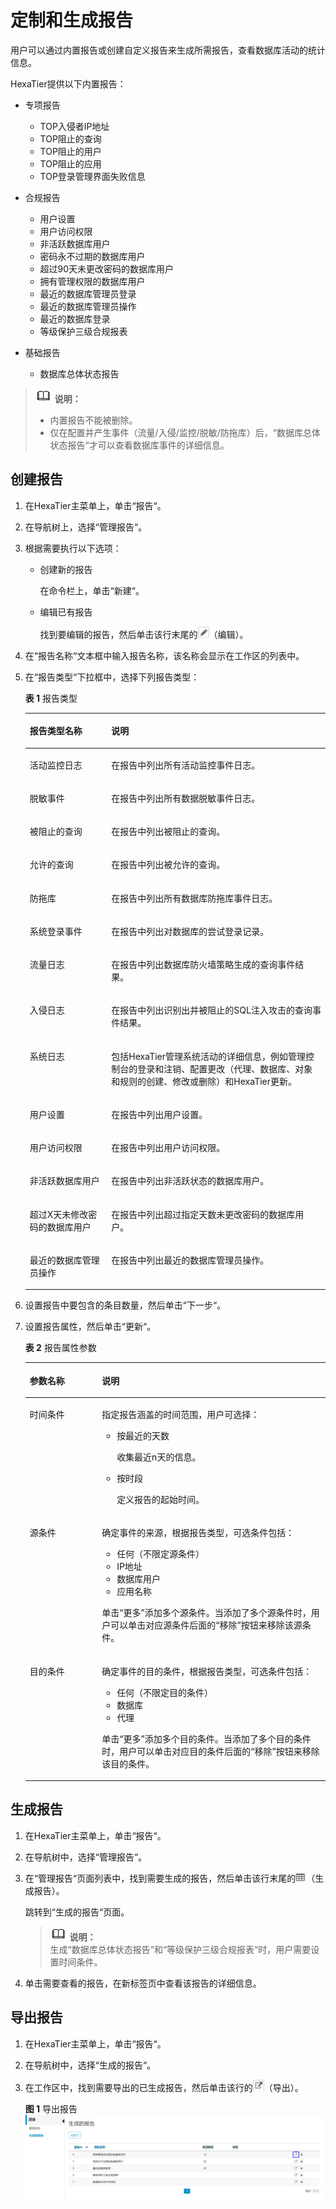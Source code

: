 # 定制和生成报告<a name="dbss_01_0074"></a>

用户可以通过内置报告或创建自定义报告来生成所需报告，查看数据库活动的统计信息。

HexaTier提供以下内置报告：

-   专项报告
    -   TOP入侵者IP地址
    -   TOP阻止的查询
    -   TOP阻止的用户
    -   TOP阻止的应用
    -   TOP登录管理界面失败信息

-   合规报告
    -   用户设置
    -   用户访问权限
    -   非活跃数据库用户
    -   密码永不过期的数据库用户
    -   超过90天未更改密码的数据库用户
    -   拥有管理权限的数据库用户
    -   最近的数据库管理员登录
    -   最近的数据库管理员操作
    -   最近的数据库登录
    -   等级保护三级合规报表

-   基础报告
    -   数据库总体状态报告


>![](public_sys-resources/icon-note.gif) **说明：**   
>-   内置报告不能被删除。  
>-   仅在配置并产生事件（流量/入侵/监控/脱敏/防拖库）后，“数据库总体状态报告“才可以查看数据库事件的详细信息。  

## 创建报告<a name="section104298310910"></a>

1.  在HexaTier主菜单上，单击“报告“。
2.  在导航树上，选择“管理报告“。
3.  根据需要执行以下选项：
    -   创建新的报告

        在命令栏上，单击“新建“。

    -   编辑已有报告

        找到要编辑的报告，然后单击该行末尾的![](figures/icon-edit.png)（编辑）。

4.  在“报告名称“文本框中输入报告名称，该名称会显示在工作区的列表中。
5.  在“报告类型“下拉框中，选择下列报告类型：

    **表 1**  报告类型

    <a name="zh-cn_topic_0180960189_te971270d4fcc4f17b13944b297ca9a83"></a>
    <table><thead align="left"><tr id="zh-cn_topic_0180960189_r60fe35505ba442b89f1b623c4195865f"><th class="cellrowborder" valign="top" width="27.189999999999998%" id="mcps1.2.3.1.1"><p id="zh-cn_topic_0180960189_addebd50036674b81aedbae379ff806ac"><a name="zh-cn_topic_0180960189_addebd50036674b81aedbae379ff806ac"></a><a name="zh-cn_topic_0180960189_addebd50036674b81aedbae379ff806ac"></a>报告类型名称</p>
    </th>
    <th class="cellrowborder" valign="top" width="72.81%" id="mcps1.2.3.1.2"><p id="zh-cn_topic_0180960189_ac6908b22c740488abc7d62e5322149ca"><a name="zh-cn_topic_0180960189_ac6908b22c740488abc7d62e5322149ca"></a><a name="zh-cn_topic_0180960189_ac6908b22c740488abc7d62e5322149ca"></a>说明</p>
    </th>
    </tr>
    </thead>
    <tbody><tr id="zh-cn_topic_0180960189_rf0bbcffec038493d80bf612f482abe58"><td class="cellrowborder" valign="top" width="27.189999999999998%" headers="mcps1.2.3.1.1 "><p id="zh-cn_topic_0180960189_a03634d24a2cd4216b57d272e43743312"><a name="zh-cn_topic_0180960189_a03634d24a2cd4216b57d272e43743312"></a><a name="zh-cn_topic_0180960189_a03634d24a2cd4216b57d272e43743312"></a>活动监控日志</p>
    </td>
    <td class="cellrowborder" valign="top" width="72.81%" headers="mcps1.2.3.1.2 "><p id="zh-cn_topic_0180960189_a62b8b98725f64884b17010b8c61a3da6"><a name="zh-cn_topic_0180960189_a62b8b98725f64884b17010b8c61a3da6"></a><a name="zh-cn_topic_0180960189_a62b8b98725f64884b17010b8c61a3da6"></a>在报告中列出所有活动监控事件日志。</p>
    </td>
    </tr>
    <tr id="zh-cn_topic_0180960189_r3d6fe00d3073409db1ff874bbd2601c6"><td class="cellrowborder" valign="top" width="27.189999999999998%" headers="mcps1.2.3.1.1 "><p id="zh-cn_topic_0180960189_adbbc850a00664de1ae520d916efc2991"><a name="zh-cn_topic_0180960189_adbbc850a00664de1ae520d916efc2991"></a><a name="zh-cn_topic_0180960189_adbbc850a00664de1ae520d916efc2991"></a>脱敏事件</p>
    </td>
    <td class="cellrowborder" valign="top" width="72.81%" headers="mcps1.2.3.1.2 "><p id="zh-cn_topic_0180960189_ad7b86f7f6497460d9dfdaea8b6d71153"><a name="zh-cn_topic_0180960189_ad7b86f7f6497460d9dfdaea8b6d71153"></a><a name="zh-cn_topic_0180960189_ad7b86f7f6497460d9dfdaea8b6d71153"></a>在报告中列出所有数据脱敏事件日志。</p>
    </td>
    </tr>
    <tr id="zh-cn_topic_0180960189_rcc325037d6b643488441b28465b6579a"><td class="cellrowborder" valign="top" width="27.189999999999998%" headers="mcps1.2.3.1.1 "><p id="zh-cn_topic_0180960189_a077a936fd6884746bb4b3a328a1d1f79"><a name="zh-cn_topic_0180960189_a077a936fd6884746bb4b3a328a1d1f79"></a><a name="zh-cn_topic_0180960189_a077a936fd6884746bb4b3a328a1d1f79"></a>被阻止的查询</p>
    </td>
    <td class="cellrowborder" valign="top" width="72.81%" headers="mcps1.2.3.1.2 "><p id="zh-cn_topic_0180960189_a09796c1a527241bdba2611173362d6d4"><a name="zh-cn_topic_0180960189_a09796c1a527241bdba2611173362d6d4"></a><a name="zh-cn_topic_0180960189_a09796c1a527241bdba2611173362d6d4"></a>在报告中列出被阻止的查询。</p>
    </td>
    </tr>
    <tr id="zh-cn_topic_0180960189_rcffcdfbccd174db1a456357fdb207c19"><td class="cellrowborder" valign="top" width="27.189999999999998%" headers="mcps1.2.3.1.1 "><p id="zh-cn_topic_0180960189_a2e29621c54414a34b0080380eb092407"><a name="zh-cn_topic_0180960189_a2e29621c54414a34b0080380eb092407"></a><a name="zh-cn_topic_0180960189_a2e29621c54414a34b0080380eb092407"></a>允许的查询</p>
    </td>
    <td class="cellrowborder" valign="top" width="72.81%" headers="mcps1.2.3.1.2 "><p id="zh-cn_topic_0180960189_a606f9fadace24e26a215baf3faae2785"><a name="zh-cn_topic_0180960189_a606f9fadace24e26a215baf3faae2785"></a><a name="zh-cn_topic_0180960189_a606f9fadace24e26a215baf3faae2785"></a>在报告中列出被允许的查询。</p>
    </td>
    </tr>
    <tr id="zh-cn_topic_0180960189_row166381350182918"><td class="cellrowborder" valign="top" width="27.189999999999998%" headers="mcps1.2.3.1.1 "><p id="zh-cn_topic_0180960189_p1564035011297"><a name="zh-cn_topic_0180960189_p1564035011297"></a><a name="zh-cn_topic_0180960189_p1564035011297"></a>防拖库</p>
    </td>
    <td class="cellrowborder" valign="top" width="72.81%" headers="mcps1.2.3.1.2 "><p id="zh-cn_topic_0180960189_p66401850172912"><a name="zh-cn_topic_0180960189_p66401850172912"></a><a name="zh-cn_topic_0180960189_p66401850172912"></a>在报告中列出所有数据库防拖库事件日志。</p>
    </td>
    </tr>
    <tr id="zh-cn_topic_0180960189_r2a0cd49ff5e44c52914d472a5b241cf4"><td class="cellrowborder" valign="top" width="27.189999999999998%" headers="mcps1.2.3.1.1 "><p id="zh-cn_topic_0180960189_zh-cn_topic_0076429766_p168984152331"><a name="zh-cn_topic_0180960189_zh-cn_topic_0076429766_p168984152331"></a><a name="zh-cn_topic_0180960189_zh-cn_topic_0076429766_p168984152331"></a>系统登录事件</p>
    </td>
    <td class="cellrowborder" valign="top" width="72.81%" headers="mcps1.2.3.1.2 "><p id="zh-cn_topic_0180960189_ac3342254005f49f99ede1f7debb1b117"><a name="zh-cn_topic_0180960189_ac3342254005f49f99ede1f7debb1b117"></a><a name="zh-cn_topic_0180960189_ac3342254005f49f99ede1f7debb1b117"></a>在报告中列出对数据库的尝试登录记录。</p>
    </td>
    </tr>
    <tr id="zh-cn_topic_0180960189_rdd3f80fed08e4d94bbc27cbf4a98399c"><td class="cellrowborder" valign="top" width="27.189999999999998%" headers="mcps1.2.3.1.1 "><p id="zh-cn_topic_0180960189_a15a317425dfb40b09c96dbfccccaa193"><a name="zh-cn_topic_0180960189_a15a317425dfb40b09c96dbfccccaa193"></a><a name="zh-cn_topic_0180960189_a15a317425dfb40b09c96dbfccccaa193"></a>流量日志</p>
    </td>
    <td class="cellrowborder" valign="top" width="72.81%" headers="mcps1.2.3.1.2 "><p id="zh-cn_topic_0180960189_ac7509f504ede46dda0f25e02c7e82663"><a name="zh-cn_topic_0180960189_ac7509f504ede46dda0f25e02c7e82663"></a><a name="zh-cn_topic_0180960189_ac7509f504ede46dda0f25e02c7e82663"></a>在报告中列出数据库防火墙策略生成的查询事件结果。</p>
    </td>
    </tr>
    <tr id="zh-cn_topic_0180960189_r2a55636930fc439f8a8bb41533626b45"><td class="cellrowborder" valign="top" width="27.189999999999998%" headers="mcps1.2.3.1.1 "><p id="zh-cn_topic_0180960189_a89c34b9214cd4a898b1d6d7534d3e873"><a name="zh-cn_topic_0180960189_a89c34b9214cd4a898b1d6d7534d3e873"></a><a name="zh-cn_topic_0180960189_a89c34b9214cd4a898b1d6d7534d3e873"></a>入侵日志</p>
    </td>
    <td class="cellrowborder" valign="top" width="72.81%" headers="mcps1.2.3.1.2 "><p id="zh-cn_topic_0180960189_a4efb85ead94e482f9f957c413fad0c53"><a name="zh-cn_topic_0180960189_a4efb85ead94e482f9f957c413fad0c53"></a><a name="zh-cn_topic_0180960189_a4efb85ead94e482f9f957c413fad0c53"></a>在报告中列出识别出并被阻止的SQL注入攻击的查询事件结果。</p>
    </td>
    </tr>
    <tr id="zh-cn_topic_0180960189_ra99064f8d49f40a6bb3f370d6f3a68e8"><td class="cellrowborder" valign="top" width="27.189999999999998%" headers="mcps1.2.3.1.1 "><p id="zh-cn_topic_0180960189_aa7eb699f62af47b2b09134e383cecf25"><a name="zh-cn_topic_0180960189_aa7eb699f62af47b2b09134e383cecf25"></a><a name="zh-cn_topic_0180960189_aa7eb699f62af47b2b09134e383cecf25"></a>系统日志</p>
    </td>
    <td class="cellrowborder" valign="top" width="72.81%" headers="mcps1.2.3.1.2 "><p id="zh-cn_topic_0180960189_a1405993eb3cf42fbb678724fdf007bd0"><a name="zh-cn_topic_0180960189_a1405993eb3cf42fbb678724fdf007bd0"></a><a name="zh-cn_topic_0180960189_a1405993eb3cf42fbb678724fdf007bd0"></a>包括HexaTier管理系统活动的详细信息，例如管理控制台的登录和注销、配置更改（代理、数据库、对象和规则的创建、修改或删除）和HexaTier更新。</p>
    </td>
    </tr>
    <tr id="zh-cn_topic_0180960189_rf60491f67cb44275ae5b32e50b86cb7c"><td class="cellrowborder" valign="top" width="27.189999999999998%" headers="mcps1.2.3.1.1 "><p id="zh-cn_topic_0180960189_zh-cn_topic_0076429766_p178191150796"><a name="zh-cn_topic_0180960189_zh-cn_topic_0076429766_p178191150796"></a><a name="zh-cn_topic_0180960189_zh-cn_topic_0076429766_p178191150796"></a>用户设置</p>
    </td>
    <td class="cellrowborder" valign="top" width="72.81%" headers="mcps1.2.3.1.2 "><p id="zh-cn_topic_0180960189_zh-cn_topic_0076429766_p14819050693"><a name="zh-cn_topic_0180960189_zh-cn_topic_0076429766_p14819050693"></a><a name="zh-cn_topic_0180960189_zh-cn_topic_0076429766_p14819050693"></a>在报告中列出用户设置。</p>
    </td>
    </tr>
    <tr id="zh-cn_topic_0180960189_rd61f0683cdfc47578b50d86751807499"><td class="cellrowborder" valign="top" width="27.189999999999998%" headers="mcps1.2.3.1.1 "><p id="zh-cn_topic_0180960189_zh-cn_topic_0076429766_p281916508916"><a name="zh-cn_topic_0180960189_zh-cn_topic_0076429766_p281916508916"></a><a name="zh-cn_topic_0180960189_zh-cn_topic_0076429766_p281916508916"></a>用户访问权限</p>
    </td>
    <td class="cellrowborder" valign="top" width="72.81%" headers="mcps1.2.3.1.2 "><p id="zh-cn_topic_0180960189_aa7adb395d15246e39c95487bf1e55086"><a name="zh-cn_topic_0180960189_aa7adb395d15246e39c95487bf1e55086"></a><a name="zh-cn_topic_0180960189_aa7adb395d15246e39c95487bf1e55086"></a>在报告中列出用户访问权限。</p>
    </td>
    </tr>
    <tr id="zh-cn_topic_0180960189_r2cc1a5567ccb4d7bb6d1a4f39e1bd74a"><td class="cellrowborder" valign="top" width="27.189999999999998%" headers="mcps1.2.3.1.1 "><p id="zh-cn_topic_0180960189_ab215a736229547498ef0a043b8c0ca84"><a name="zh-cn_topic_0180960189_ab215a736229547498ef0a043b8c0ca84"></a><a name="zh-cn_topic_0180960189_ab215a736229547498ef0a043b8c0ca84"></a>非活跃数据库用户</p>
    </td>
    <td class="cellrowborder" valign="top" width="72.81%" headers="mcps1.2.3.1.2 "><p id="zh-cn_topic_0180960189_af32c881606f340c8a28c5d99ce851ff3"><a name="zh-cn_topic_0180960189_af32c881606f340c8a28c5d99ce851ff3"></a><a name="zh-cn_topic_0180960189_af32c881606f340c8a28c5d99ce851ff3"></a>在报告中列出非活跃状态的数据库用户。</p>
    </td>
    </tr>
    <tr id="zh-cn_topic_0180960189_r119a135397134f29a6b6840e2468dccc"><td class="cellrowborder" valign="top" width="27.189999999999998%" headers="mcps1.2.3.1.1 "><p id="zh-cn_topic_0180960189_zh-cn_topic_0076429766_p68201150897"><a name="zh-cn_topic_0180960189_zh-cn_topic_0076429766_p68201150897"></a><a name="zh-cn_topic_0180960189_zh-cn_topic_0076429766_p68201150897"></a>超过X天未修改密码的数据库用户</p>
    </td>
    <td class="cellrowborder" valign="top" width="72.81%" headers="mcps1.2.3.1.2 "><p id="zh-cn_topic_0180960189_zh-cn_topic_0076429766_p208201503915"><a name="zh-cn_topic_0180960189_zh-cn_topic_0076429766_p208201503915"></a><a name="zh-cn_topic_0180960189_zh-cn_topic_0076429766_p208201503915"></a>在报告中列出超过指定天数未更改密码的数据库用户。</p>
    </td>
    </tr>
    <tr id="zh-cn_topic_0180960189_r46b48ff48c34497e9222377bcedcdb8d"><td class="cellrowborder" valign="top" width="27.189999999999998%" headers="mcps1.2.3.1.1 "><p id="zh-cn_topic_0180960189_zh-cn_topic_0076429766_p108202507920"><a name="zh-cn_topic_0180960189_zh-cn_topic_0076429766_p108202507920"></a><a name="zh-cn_topic_0180960189_zh-cn_topic_0076429766_p108202507920"></a>最近的数据库管理员操作</p>
    </td>
    <td class="cellrowborder" valign="top" width="72.81%" headers="mcps1.2.3.1.2 "><p id="zh-cn_topic_0180960189_zh-cn_topic_0076429766_p2820350897"><a name="zh-cn_topic_0180960189_zh-cn_topic_0076429766_p2820350897"></a><a name="zh-cn_topic_0180960189_zh-cn_topic_0076429766_p2820350897"></a>在报告中列出最近的数据库管理员操作。</p>
    </td>
    </tr>
    </tbody>
    </table>

6.  设置报告中要包含的条目数量，然后单击“下一步“。
7.  设置报告属性，然后单击“更新“。

    **表 2**  报告属性参数

    <a name="zh-cn_topic_0180960189_tca1d830e80bb4d5ab81361c1911170a4"></a>
    <table><thead align="left"><tr id="zh-cn_topic_0180960189_rb6adf2ff9ebd4e52a7e38db5f72bcaca"><th class="cellrowborder" valign="top" width="24.060000000000002%" id="mcps1.2.3.1.1"><p id="zh-cn_topic_0180960189_zh-cn_topic_0076429766_p464537951257"><a name="zh-cn_topic_0180960189_zh-cn_topic_0076429766_p464537951257"></a><a name="zh-cn_topic_0180960189_zh-cn_topic_0076429766_p464537951257"></a>参数名称</p>
    </th>
    <th class="cellrowborder" valign="top" width="75.94%" id="mcps1.2.3.1.2"><p id="zh-cn_topic_0180960189_zh-cn_topic_0076429766_p46610441257"><a name="zh-cn_topic_0180960189_zh-cn_topic_0076429766_p46610441257"></a><a name="zh-cn_topic_0180960189_zh-cn_topic_0076429766_p46610441257"></a>说明</p>
    </th>
    </tr>
    </thead>
    <tbody><tr id="zh-cn_topic_0180960189_rb014268f5b474dcea9328795207e0d05"><td class="cellrowborder" valign="top" width="24.060000000000002%" headers="mcps1.2.3.1.1 "><p id="zh-cn_topic_0180960189_zh-cn_topic_0076429766_p465769861257"><a name="zh-cn_topic_0180960189_zh-cn_topic_0076429766_p465769861257"></a><a name="zh-cn_topic_0180960189_zh-cn_topic_0076429766_p465769861257"></a>时间条件</p>
    </td>
    <td class="cellrowborder" valign="top" width="75.94%" headers="mcps1.2.3.1.2 "><p id="zh-cn_topic_0180960189_ad904eec1c6a3458ab6a144bc1e88907c"><a name="zh-cn_topic_0180960189_ad904eec1c6a3458ab6a144bc1e88907c"></a><a name="zh-cn_topic_0180960189_ad904eec1c6a3458ab6a144bc1e88907c"></a>指定报告涵盖的时间范围，用户可选择：</p>
    <a name="zh-cn_topic_0180960189_u39e0592487544f41b727cbab0f843355"></a><a name="zh-cn_topic_0180960189_u39e0592487544f41b727cbab0f843355"></a><ul id="zh-cn_topic_0180960189_u39e0592487544f41b727cbab0f843355"><li>按最近的天数<p id="zh-cn_topic_0180960189_aefad95ba841841278333c2b4914f1430"><a name="zh-cn_topic_0180960189_aefad95ba841841278333c2b4914f1430"></a><a name="zh-cn_topic_0180960189_aefad95ba841841278333c2b4914f1430"></a>收集最近n天的信息。</p>
    </li><li>按时段<p id="zh-cn_topic_0180960189_a023b5f7f216f4736af0a078d89af7010"><a name="zh-cn_topic_0180960189_a023b5f7f216f4736af0a078d89af7010"></a><a name="zh-cn_topic_0180960189_a023b5f7f216f4736af0a078d89af7010"></a>定义报告的起始时间。</p>
    </li></ul>
    </td>
    </tr>
    <tr id="zh-cn_topic_0180960189_rbaebbbc68e1a45b7a216a133a89c2d4d"><td class="cellrowborder" valign="top" width="24.060000000000002%" headers="mcps1.2.3.1.1 "><p id="zh-cn_topic_0180960189_zh-cn_topic_0076429766_p19247851257"><a name="zh-cn_topic_0180960189_zh-cn_topic_0076429766_p19247851257"></a><a name="zh-cn_topic_0180960189_zh-cn_topic_0076429766_p19247851257"></a>源条件</p>
    </td>
    <td class="cellrowborder" valign="top" width="75.94%" headers="mcps1.2.3.1.2 "><p id="zh-cn_topic_0180960189_aa643f6370f584dab9d9356d1733235fc"><a name="zh-cn_topic_0180960189_aa643f6370f584dab9d9356d1733235fc"></a><a name="zh-cn_topic_0180960189_aa643f6370f584dab9d9356d1733235fc"></a>确定事件的来源，根据报告类型，可选条件包括：</p>
    <a name="zh-cn_topic_0180960189_u113983b695d146169250a05fb2861441"></a><a name="zh-cn_topic_0180960189_u113983b695d146169250a05fb2861441"></a><ul id="zh-cn_topic_0180960189_u113983b695d146169250a05fb2861441"><li>任何（不限定源条件）</li><li>IP地址</li><li>数据库用户</li><li>应用名称</li></ul>
    <p id="zh-cn_topic_0180960189_zh-cn_topic_0076429766_p216898731257"><a name="zh-cn_topic_0180960189_zh-cn_topic_0076429766_p216898731257"></a><a name="zh-cn_topic_0180960189_zh-cn_topic_0076429766_p216898731257"></a>单击“更多”添加多个源条件。当添加了多个源条件时，用户可以单击对应源条件后面的“移除”按钮来移除该源条件。</p>
    </td>
    </tr>
    <tr id="zh-cn_topic_0180960189_r0029a056190f440d913a375574ceb5b9"><td class="cellrowborder" valign="top" width="24.060000000000002%" headers="mcps1.2.3.1.1 "><p id="zh-cn_topic_0180960189_zh-cn_topic_0076429766_p413348221257"><a name="zh-cn_topic_0180960189_zh-cn_topic_0076429766_p413348221257"></a><a name="zh-cn_topic_0180960189_zh-cn_topic_0076429766_p413348221257"></a>目的条件</p>
    </td>
    <td class="cellrowborder" valign="top" width="75.94%" headers="mcps1.2.3.1.2 "><p id="zh-cn_topic_0180960189_a32a45421c12c40429ba1b0f260ca767a"><a name="zh-cn_topic_0180960189_a32a45421c12c40429ba1b0f260ca767a"></a><a name="zh-cn_topic_0180960189_a32a45421c12c40429ba1b0f260ca767a"></a>确定事件的目的条件，根据报告类型，可选条件包括：</p>
    <a name="zh-cn_topic_0180960189_u9718073c09ad4a9ba86cf92589639a99"></a><a name="zh-cn_topic_0180960189_u9718073c09ad4a9ba86cf92589639a99"></a><ul id="zh-cn_topic_0180960189_u9718073c09ad4a9ba86cf92589639a99"><li>任何（不限定目的条件）</li><li>数据库</li><li>代理</li></ul>
    <p id="zh-cn_topic_0180960189_zh-cn_topic_0076429766_p597862991257"><a name="zh-cn_topic_0180960189_zh-cn_topic_0076429766_p597862991257"></a><a name="zh-cn_topic_0180960189_zh-cn_topic_0076429766_p597862991257"></a>单击“更多”添加多个目的条件。当添加了多个目的条件时，用户可以单击对应目的条件后面的“移除”按钮来移除该目的条件。</p>
    </td>
    </tr>
    </tbody>
    </table>


## 生成报告<a name="section149269431092"></a>

1.  在HexaTier主菜单上，单击“报告“。
2.  在导航树中，选择“管理报告“。
3.  在“管理报告“页面列表中，找到需要生成的报告，然后单击该行末尾的![](figures/icon-report.png)（生成报告）。

    跳转到“生成的报告“页面。

    >![](public_sys-resources/icon-note.gif) **说明：**   
    >生成“数据库总体状态报告“和“等级保护三级合规报表“时，用户需要设置时间条件。  

4.  单击需要查看的报告，在新标签页中查看该报告的详细信息。

## 导出报告<a name="section11304331181015"></a>

1.  在HexaTier主菜单上，单击“报告“。
2.  在导航树中，选择“生成的报告“。
3.  在工作区中，找到需要导出的已生成报告，然后单击该行的![](figures/icon-export.png)（导出）。

    **图 1**  导出报告<a name="zh-cn_topic_0180960161_fig20631118809"></a>  
    ![](figures/导出报告.png "导出报告")



